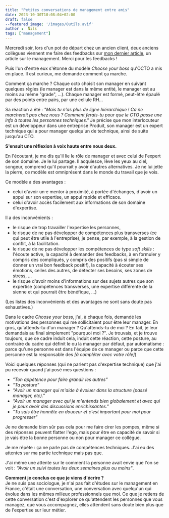 ```yaml
---
title: "Petites conversations de management entre amis"
date: 2023-10-30T10:08:04+02:00
draft: false
--featured_image: '/images/Outils.avif'
author :  Nils
tags: ["management"]
---
```







Mercredi soir, lors d'un pot de départ chez un ancien client, deux anciens collègues viennent me faire des feedbacks sur [mon dernier article](https://www.nilslesieur.fr/2023/10/quelques-outils-de-management/), un article sur le management. Merci pour les feedbacks !

Puis l'un d'entre eux s'étonne du modèle *Choose your boss* qu'OCTO a mis en place. Il est curieux, me demande comment ça marche.

Comment ça marche ?
Chaque octo choisit son manager en suivant quelques règles (le manager est dans la même entité, le manager est au moins au même "grade", ...). Chaque manager est formé, peut-être épaulé par des points entre pairs, par une cellule RH...

Sa réaction a été : *"Mais tu n'as plus de ligne hiérarchique ! Ca ne marcherait pas chez nous ? Comment ferais-tu pour que le CTO passe une info à toutes les personnes techniques."*
Je précise que mon interlocuteur est un développeur dans une entreprise Produit, son manager est un expert technique qui a pour manager quelqu'un de technique, ainsi de suite jusqu'au CTO.

**S'ensuit une réflexion à voix haute entre nous deux.**

En l'écoutant, je me dis qu'il lie le rôle de manager et avec celui de l'expert de son domaine. Je le lui partage. Il acquiesce, lève les yeux au ciel, songeur, comprend qu'il pourrait y avoir d'autres alternatives. Je ne lui jette la pierre, ce modèle est omniprésent dans le monde du travail que je vois.

Ce modèle a des avantages :  

- celui d'avoir un·e mentor à proximité, à portée d'échanges, d'avoir un appui sur son expertise, un appui rapide et efficace.  
- celui d'avoir accès facilement aux informations de son domaine d'expertise.  

Il a des inconvénients :  

- le risque de trop travailler l'expertise les personnes,  
- le risque de ne pas développer de compétences plus transverses (ce qui peut être utile à l'entreprise), je pense, par exemple, à la gestion de conflit, à la facilitation.  
- le risque de ne pas développer les compétences de type *soft skills* : l'écoute active, la capacité à demander des feedbacks, à en formuler y compris des compliqués, y compris des positifs (pas si simple de donner un vrai bon feedback positif), la capacité à écouter ses émotions, celles des autres, de détecter ses besoins, ses zones de stress, ...  
- le risque d'avoir moins d'informations sur des sujets autres que son expertise (compétences transverses, une expertise différente de la sienne et qui pourrait être bénéfique, ...)  

(Les listes des inconvénients et des avantages ne sont sans doute pas exhaustives.)


Dans le cadre *Choose your boss*, j'ai, à chaque fois, demandé les motivations des personnes qui me sollicitaient pour être leur manager. En gros, qu'attends-tu d'un manager ? Qu'attends-tu de moi ? En fait, je leur demandais au final simplement "pourquoi moi ?".
Je trouvais, et je trouve toujours, que ce cadre induit cela, induit cette réaction, cette posture, au contraire du cadre qui définit le ou la manager par défaut, par automatisme : parce qu'une personne est dans l'équipe de ce manager ou parce que cette personne est la responsable des *[à compléter avec votre rôle]*)

Voici quelques réponses (qui ne parlent pas d'expertise technique) que j'ai pu recevoir quand j'ai posé mes questions :  

- *"Ton appétence pour faire grandir les autres"*  
- *"Ta posture"*  
- *"Avoir un manager qui m'aide à évoluer dans la structure (passé manager, etc)."*  
- *"Avoir un manager avec qui je m'entends bien globalement et avec qui je peux avoir des discussions enrichissantes."*  
- *"Tu sais être honnête en douceur et c'est important pour moi pour progresser"*  

Je ne demande bien sûr pas cela pour me faire cirer les pompes, même si des réponses peuvent flatter l'ego, mais pour être en capacité de savoir si je vais être la bonne personne ou non pour manager ce collègue.

Je me répète : ça ne parle pas de compétences techniques. J'ai eu des attentes sur ma partie technique mais pas que.

J'ai même une attente sur le comment la personne avait envie que l'on se voit : *"Avoir un suivi toutes les deux semaines plus ou moins"*.

**Comment je conclus ce que je viens d'écrire ?**  
Je ne suis pas sociologue, je n'ai pas fait d'études sur le management en France, c'était une conversation, une conversation avec quelqu'un qui évolue dans les mêmes milieux professionnels que moi.
Ce que je retiens de cette conversation c'est d'explorer ce qu'attendent les personnes que vous managez, que vous accompagnez, elles attendent sans doute bien plus que de l'expertise sur leur métier.










